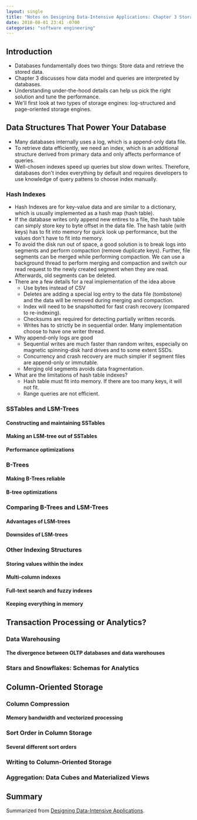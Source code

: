 ```yaml
---
layout: single
title: "Notes on Designing Data-Intensive Applications: Chapter 3 Storage and Retrieval"
date: 2018-08-01 23:41 -0700
categories: "software engineering"
---
```


## Introduction
- Databases fundamentally does two things: Store data and retrieve the stored data.
- Chapter 3 discusses how data model and queries are interpreted by databases.
- Understanding under-the-hood details can help us pick the right solution and tune the performance.
- We'll first look at two types of storage engines: log-structured and page-oriented storage engines.

## Data Structures That Power Your Database
- Many databases internally uses a log, which is a append-only data file.
- To retrieve data efficiently, we need an index, which is an additional structure derived from primary data and only affects performance of queries.
- Well-chosen indexes speed up queries but slow down writes. Therefore, databases don't index everything by default and requires developers to use knowledge of query pattens to choose index manually.

### Hash Indexes
- Hash Indexes are for key-value data and are similar to a dictionary, which is usually implemented as a hash map (hash table).
- If the database writes only append new entires to a file, the hash table can simply store key to byte offset in the data file. The hash table (with keys) has to fit into memory for quick look up performance, but the values don't have to fit into memory.
- To avoid the disk run out of space, a good solution is to break logs into segments and perform compaction (remove duplicate keys). Further, file segments can be merged while performing compaction. We can use a background thread to perform merging and compaction and switch our read request to the newly created segment when they are read. Afterwards, old segments can be deleted.
- There are a few details for a real implementation of the idea above
  - Use bytes instead of CSV
  - Deletes are adding a special log entry to the data file (tombstone) and the data will be removed during merging and compaction.
  - Index will need to be snapshotted for fast crash recovery (compared to re-indexing).
  - Checksums are required for detecting partially written records.
  - Writes has to strictly be in sequential order. Many implementation choose to have one writer thread.
- Why append-only logs are good
  - Sequential writes are much faster than random writes, especially on magnetic spinning-disk hard drives and to some extent SSDs.
  - Concurrency and crash recovery are much simpler if segment files are append-only or immutable.
  - Merging old segments avoids data fragmentation.
- What are the limitations of hash table indexes?
  - Hash table must fit into memory. If there are too many keys, it will not fit.
  - Range queries are not efficient.


### SSTables and LSM-Trees
#### Constructing and maintaining SSTables
#### Making an LSM-tree out of SSTables
#### Performance optimizations
### B-Trees
#### Making B-Trees reliable
#### B-tree optimizations
### Comparing B-Trees and LSM-Trees
#### Advantages of LSM-trees
#### Downsides of LSM-trees
### Other Indexing Structures
#### Storing values within the index
#### Multi-column indexes
#### Full-text search and fuzzy indexes
#### Keeping everything in memory
## Transaction Processing or Analytics?
### Data Warehousing
#### The divergence between OLTP databases and data warehouses
### Stars and Snowflakes: Schemas for Analytics
## Column-Oriented Storage
### Column Compression
#### Memory bandwidth and vectorized processing
### Sort Order in Column Storage
#### Several different sort orders
### Writing to Column-Oriented Storage
### Aggregation: Data Cubes and Materialized Views
## Summary



Summarized from [Designing Data-Intensive Applications](https://dataintensive.net/).